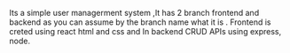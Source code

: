 Its a simple user managerment system ,It has 2 branch frontend and backend as you can assume by the branch name what it is .
Frontend is creted using react html and css and In backend CRUD APIs using  express, node.

